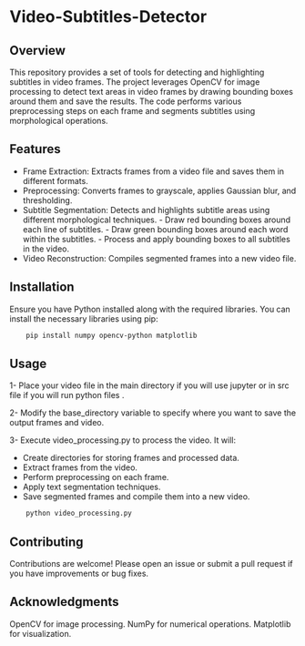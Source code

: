 # Video-Subtitles-Detector
## Overview
This repository provides a set of tools for detecting and highlighting subtitles in video frames. The project leverages OpenCV for image processing to detect text areas in video frames by drawing bounding boxes around them and save the results. The code performs various preprocessing steps on each frame and segments subtitles using morphological operations.

## Features
* Frame Extraction: Extracts frames from a video file and saves them in different formats.
* Preprocessing: Converts frames to grayscale, applies Gaussian blur, and thresholding.
* Subtitle Segmentation: Detects and highlights subtitle areas using different morphological techniques. - Draw red bounding boxes around each line of subtitles. - Draw green bounding boxes around each word within the subtitles. - Process and apply bounding boxes to all subtitles in the video.
* Video Reconstruction: Compiles segmented frames into a new video file.
## Installation
Ensure you have Python installed along with the required libraries. You can install the necessary libraries using pip:

```bash
    pip install numpy opencv-python matplotlib
```
## Usage
1- Place your video file in the main directory if you will use jupyter or in src file if you will run python files .

2- Modify the base_directory variable to specify where you want to save the output frames and video.

3- Execute video_processing.py to process the video. It will:

* Create directories for storing frames and processed data.
* Extract frames from the video.
* Perform preprocessing on each frame.
* Apply text segmentation techniques.
* Save segmented frames and compile them into a new video.
```bash
    python video_processing.py
```


## Contributing
Contributions are welcome! Please open an issue or submit a pull request if you have improvements or bug fixes.

## Acknowledgments
OpenCV for image processing.
NumPy for numerical operations.
Matplotlib for visualization.
